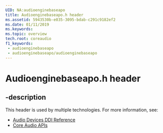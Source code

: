 ```yaml
---
UID: NA:audioenginebaseapo
title: Audioenginebaseapo.h header
ms.assetid: 5943530b-e035-3095-bdab-c291c9182ef2
ms.date: 01/11/2019
ms.keywords: 
ms.topic: overview
tech.root: coreaudio
f1_keywords:
 - audioenginebaseapo
 - audioenginebaseapo/audioenginebaseapo
---
```


# Audioenginebaseapo.h header


## -description

This header is used by multiple technologies. For more information, see:

- [Audio Devices DDI Reference](../_audio/index.md)
- [Core Audio APIs](../_coreaudio/index.md)

